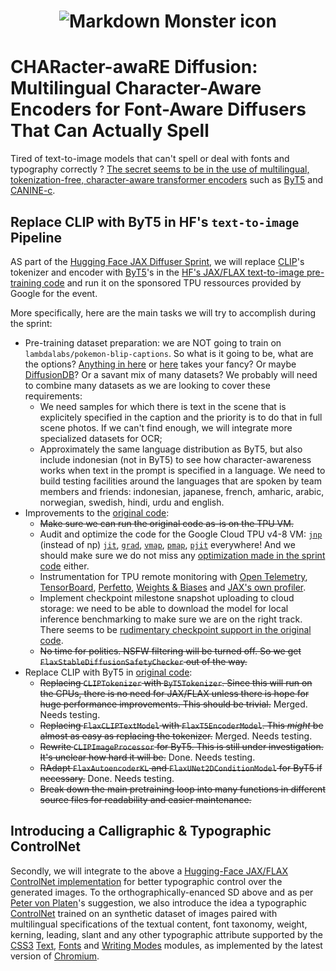 <h1 style="text-align:center"><img
src="https://repository-images.githubusercontent.com/621984782/64f865ef-5858-4ce0-bdcc-c51f53552545"
     alt="Markdown Monster icon" /></h1>

# CHARacter-awaRE Diffusion: Multilingual Character-Aware Encoders for Font-Aware Diffusers That Can Actually Spell

Tired of text-to-image models that can't spell or deal with fonts and typography correctly ? [The secret seems to be in the use of multilingual, tokenization-free, character-aware transformer encoders](https://arxiv.org/abs/2212.10562) such as [ByT5](https://arxiv.org/abs/2105.13626) and [CANINE-c](https://arxiv.org/abs/2103.06874).

## Replace CLIP with ByT5 in HF's `text-to-image` Pipeline

AS part of the [Hugging Face JAX Diffuser Sprint](https://github.com/huggingface/community-events/tree/main/jax-controlnet-sprint), we will replace [CLIP](https://arxiv.org/abs/2103.00020)'s tokenizer and encoder with [ByT5](https://arxiv.org/abs/2105.13626)'s in the [HF's JAX/FLAX text-to-image pre-training code](https://github.com/huggingface/diffusers/blob/main/examples/text_to_image/train_text_to_image_flax.py) and run it on the sponsored TPU ressources provided by Google for the event.

More specifically, here are the main tasks we will try to accomplish during the sprint:

- Pre-training dataset preparation: we are NOT going to train on `lambdalabs/pokemon-blip-captions`. So what is it going to be, what are the options? [Anything in here](https://analyticsindiamag.com/top-used-datasets-for-text-to-image-synthesis-models/) or [here](https://github.com/Yutong-Zhou-cv/Awesome-Text-to-Image#head3) takes your fancy? Or maybe [DiffusionDB](https://poloclub.github.io/diffusiondb/)? Or a savant mix of many datasets? We probably will need to combine many datasets as we are looking to cover these requirements:
  - We need samples for which there is text in the scene that is explicitely specified in the caption and the priority is to do that in full scene photos. If we can't find enough, we will integrate more specialized datasets for OCR;
  - Approximately the same language distribution as ByT5, but also include indonesian (not in ByT5) to see how character-awareness works when text in the prompt is specified in a language. We need to build testing facilities around the languages that are spoken by team members and friends: indonesian, japanese, french, amharic, arabic, norwegian, swedish, hindi, urdu and english.
- Improvements to the [original code](https://github.com/huggingface/diffusers/blob/main/examples/text_to_image/train_text_to_image_flax.py):
  - ~~Make sure we can run the original code as-is on the TPU VM.~~
  - Audit and optimize the code for the Google Cloud TPU v4-8 VM: [`jnp`](https://jax.readthedocs.io/en/latest/jax.numpy.html) (instead of np) [`jit`](https://jax.readthedocs.io/en/latest/_autosummary/jax.jit.html), [`grad`](https://jax.readthedocs.io/en/latest/_autosummary/jax.grad.html), [`vmap`](https://jax.readthedocs.io/en/latest/_autosummary/jax.vmap.html), [`pmap`](https://jax.readthedocs.io/en/latest/_autosummary/jax.pmap.html), [`pjit`](https://jax.readthedocs.io/en/latest/jax.experimental.pjit.html) everywhere! And we should make sure we do not miss any [optimization made in the sprint code](https://github.com/huggingface/community-events/blob/main/jax-controlnet-sprint/training_scripts/train_controlnet_flax.py ) either.
  - Instrumentation for TPU remote monitoring with [Open Telemetry](https://opentelemetry.io/docs/instrumentation/python/), [TensorBoard](https://www.tensorflow.org/tensorboard/), [Perfetto](https://perfetto.dev), [Weights & Biases](https://wandb.ai) and [JAX's own profiler](https://jax.readthedocs.io/en/latest/profiling.html).
  - Implement checkpoint milestone snapshot uploading to cloud storage: we need to be able to download the model for local inference benchmarking to make sure we are on the right track. There seems to be [rudimentary checkpoint support in the original code](https://huggingface.co/docs/diffusers/training/text2image#save-and-load-checkpoints).
  - ~~No time for politics. NSFW filtering will be turned off. So we get `FlaxStableDiffusionSafetyChecker` out of the way.~~
- Replace CLIP with ByT5 in [original code](https://github.com/huggingface/diffusers/blob/main/examples/text_to_image/train_text_to_image_flax.py):
  - ~~Replacing `CLIPTokenizer` with `ByT5Tokenizer`. Since this will run on the CPUs, there is no need for JAX/FLAX unless there is hope for huge performance improvements. This should be trivial.~~ Merged. Needs testing.
  - ~~Replacing `FlaxCLIPTextModel` with `FlaxT5EncoderModel`. This *might* be almost as easy as replacing the tokenizer.~~ Merged. Needs testing.
  - ~~Rewrite `CLIPImageProcessor` for ByT5. This is still under investigation. It's unclear how hard it will be.~~ Done. Needs testing.
  - ~~RAdapt `FlaxAutoencoderKL` and `FlaxUNet2DConditionModel` for ByT5 if necessary.~~ Done. Needs testing.
  - ~~Break down the main pretraining loop into many functions in different source files for readability and easier maintenance.~~

## Introducing a Calligraphic & Typographic ControlNet

Secondly, we will integrate to the above a [Hugging-Face JAX/FLAX ControlNet implementation](https://github.com/huggingface/diffusers/tree/main/examples/controlnet) for better typographic control over the generated images. To the orthographically-enanced SD above and as per [Peter von Platen](https://github.com/patrickvonplaten)'s suggestion, we also introduce the idea a typographic [ControlNet](https://arxiv.org/abs/2302.05543) trained on an synthetic dataset of images paired with multilingual specifications of the textual content, font taxonomy, weight, kerning, leading, slant and any other typographic attribute supported by the [CSS3](https://www.w3.org/Style/CSS/) [Text](https://www.w3.org/TR/css-text-3/), [Fonts](https://www.w3.org/TR/css-fonts-3) and [Writing Modes](https://www.w3.org/TR/css-writing-modes-3/) modules, as implemented by the latest version of [Chromium](https://www.chromium.org/Home/).
